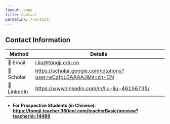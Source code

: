 ```yaml
---
layout: page
title: Contact
permalink: /contact/
---
```

## Contact Information

| Method      | Details |
|-------------|---------|
| 📧 Email    | l.liu@tongji.edu.cn|
| 📝 Scholar  | https://scholar.google.com/citations?user=eCzfpL0AAAAJ&hl=zh-CN |
| 💼 LinkedIn | https://www.linkedin.com/in/liu-liu-46156735/|

- #### For Prospective Students (in Chinese): <https://tongji.teacher.360eol.com/teacherBasic/preview?teacherId=14489>  


